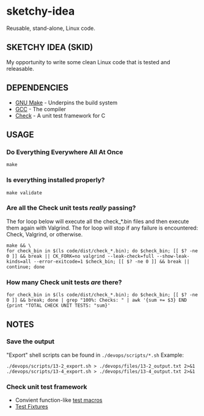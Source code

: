# sketchy-idea
Reusable, stand-alone, Linux code.

## SKETCHY IDEA (SKID)

My opportunity to write some clean Linux code that is tested and releasable.

## DEPENDENCIES

* [GNU Make](https://www.gnu.org/software/make/) - Underpins the build system
* [GCC](https://gcc.gnu.org/) - The compiler
* [Check](https://github.com/libcheck/check) - A unit test framework for C

## USAGE

### Do Everything Everywhere All At Once

`make`

### Is everything installed properly?

`make validate`

### Are all the Check unit tests *really* passing?

The for loop below will execute all the check_*.bin files and then execute them again with Valgrind.
The for loop will stop if any failure is encountered: Check, Valgrind, or otherwise.

```
make && \
for check_bin in $(ls code/dist/check_*.bin); do $check_bin; [[ $? -ne 0 ]] && break || CK_FORK=no valgrind --leak-check=full --show-leak-kinds=all --error-exitcode=1 $check_bin; [[ $? -ne 0 ]] && break || continue; done
```

### How many Check unit tests *are* there?

```
for check_bin in $(ls code/dist/check_*.bin); do $check_bin; [[ $? -ne 0 ]] && break; done | grep "100%: Checks: " | awk '{sum += $3} END {print "TOTAL CHECK UNIT TESTS: "sum}'
```

## NOTES

### Save the output

"Export" shell scripts can be found in `./devops/scripts/*.sh`
Example:

```
./devops/scripts/13-2_export.sh > ./devops/files/13-2_output.txt 2>&1
./devops/scripts/13-4_export.sh > ./devops/files/13-4_output.txt 2>&1
```

### Check unit test framework

* Convient function-like [test macros](https://libcheck.github.io/check/doc/check_html/check_4.html#Convenience-Test-Functions)
* [Test Fixtures](https://libcheck.github.io/check/doc/check_html/check_4.html#Test-Fixtures)
